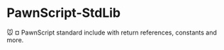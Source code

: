 # PawnScript-StdLib
:mouse: ¤ PawnScript standard include with return references, constants and more.
